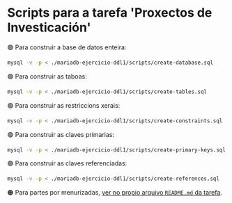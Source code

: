 # Scripts para a tarefa 'Proxectos de Investicación'

🟢 Para construir a base de datos enteira:

```bash
mysql -v -p < ./mariadb-ejercicio-ddl1/scripts/create-database.sql
```

🟢 Para construir as taboas:

```bash
mysql -v -p < ./mariadb-ejercicio-ddl1/scripts/create-tables.sql
```

🟢 Para construir as restriccions xerais:

```bash
mysql -v -p < ./mariadb-ejercicio-ddl1/scripts/create-constraints.sql
```

🟢 Para construir as claves primarias:

```bash
mysql -v -p < ./mariadb-ejercicio-ddl1/scripts/create-primary-keys.sql
```

🟢 Para construir as claves referenciadas:

```bash
mysql -v -p < ./mariadb-ejercicio-ddl1/scripts/create-references.sql
```

🟠 Para partes por menurizadas, [ver no propio arquivo `README.md` da tarefa](../README.md#).
